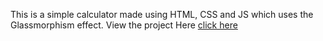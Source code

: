 This is a simple calculator made using HTML, CSS and JS which uses the Glassmorphism effect.
View the project Here [click here](https://sattwik21.github.io/100daysofcode/Glassmorphism_Calculator(Day16)
)
